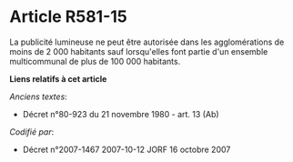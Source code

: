 # Article R581-15

La publicité lumineuse ne peut être autorisée dans les agglomérations de moins de 2 000 habitants sauf lorsqu'elles font
partie d'un ensemble multicommunal de plus de 100 000 habitants.

**Liens relatifs à cet article**

_Anciens textes_:

  - Décret n°80-923 du 21 novembre 1980 - art. 13 (Ab)

_Codifié par_:

  - Décret n°2007-1467 2007-10-12 JORF 16 octobre 2007

